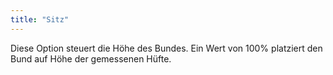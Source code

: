 ```yaml
---
title: "Sitz"
---
```


Diese Option steuert die Höhe des Bundes. Ein Wert von 100% platziert den Bund auf Höhe der gemessenen Hüfte.

